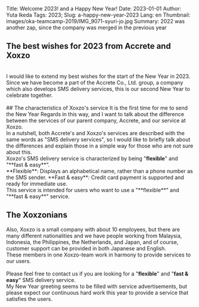 Title: Welcome 2023! and a Happy New Year!
Date: 2023-01-01
Author: Yuta Ikeda
Tags: 2023;
Slug: a-happy-new-year-2023
Lang: en
Thumbnail: images/oka-teamcamp-2019/IMG_9071-syuri-jo.jpg
Summary: 2022 was another zap, since the company was merged in the previous year 

## The best wishes for 2023 from Accrete and Xoxzo
</br>
I would like to extend my best wishes for the start of the New Year in 2023. 
</br>
Since we have become a part of the Accrete Co., Ltd. group, 
a company which also develops SMS delivery services, 
this is our second New Year to celebrate together. 
</br>
</br>
## The characteristics of Xoxzo's service
It is the first time for me to send the New Year Regards in this way, 
and I want to talk about the difference between the services of our parent company, 
Accrete, and our service at Xoxzo.
</br>
In a nutshell, both Accrete's and Xoxzo's services are described with the same words 
as "SMS delivery services", so I would like to briefly talk about the differences 
and explain those in a simple way for those who are not sure about this.
</br>
Xoxzo's SMS delivery service is characterized by being "<b>flexible</b>" and "**fast & easy**”.
</br>
**Flexible**: Displays an alphabetical name, rather than a phone number as the SMS sender. 
**Fast & easy**: Credit card payment is supported and ready for immediate use. 
</br>
This service is intended for users who want to use a "**flexible**" and "**fast & easy**" service. 
</br>

## The Xoxzonians
Also, Xoxzo is a small company with about 10 employees, 
but there are many different nationalities and we have people 
working from Malaysia, Indonesia, the Philippines, the Netherlands, 
and Japan, and of course, customer support can be provided in both Japanese and English. 
</br>
These members in one Xoxzo-team work in harmony to provide services to our users. 
</br>
</br>
Please feel free to contact us if you are looking for a "**flexible**" and "**fast & easy**" 
SMS delivery service. 
</br>
My New Year greeting seems to be filled with service advertisements, 
but please expect our continuous hard work this year to provide a service that satisfies the users. 


